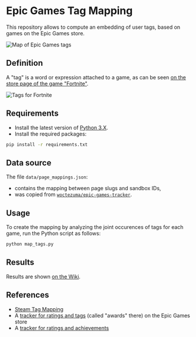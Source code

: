 # Epic Games Tag Mapping

This repository allows to compute an embedding of user tags, based on games on the Epic Games store.

![Map of Epic Games tags](https://github.com/woctezuma/epic-games-tag-mapping/wiki/img/cover.png)

## Definition

A "tag" is a word or expression attached to a game, as can be seen [on the store page of the game "Fortnite"][fortnite].

![Tags for Fortnite](https://github.com/woctezuma/epic-games-tag-mapping/wiki/img/fortnite.png)

## Requirements

-   Install the latest version of [Python 3.X][python].
-   Install the required packages:

```bash
pip install -r requirements.txt
```

## Data source

The file `data/page_mappings.json`:
- contains the mapping between page slugs and sandbox IDs,
- was copied from [`woctezuma/epic-games-tracker`][egs-tracker].

## Usage

To create the mapping by analyzing the joint occurences of tags for each game, run the Python script as follows:

```bash
python map_tags.py
```

## Results

Results are shown [on the Wiki][wiki].

## References

- [Steam Tag Mapping][steam-tag-mapping]
- A [tracker for ratings and tags][madjoki-egs-ratings] (called "awards" there) on the Epic Games store
- A [tracker for ratings and achievements][egs-tracker]

<!-- Definitions -->

[python]: <https://www.python.org/downloads/>
[fortnite]: <https://store.epicgames.com/product/fortnite>
[wiki]: <https://github.com/woctezuma/epic-games-tag-mapping/wiki>
[steam-tag-mapping]: <https://github.com/woctezuma/steam-tag-mapping>
[madjoki-egs-ratings]: <https://github.com/nikop/epic-games-ratings>
[egs-tracker]: <https://github.com/woctezuma/epic-games-tracker>
